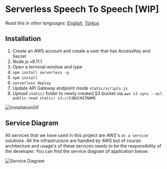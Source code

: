 # Serverless Speech To Speech [WIP]

*Read this in other languages: [English](README.md), [Türkçe](README.tr.md).*

## Installation

1. Create an AWS account and create a user that has AccessKey and Secret
2. Node.js v8.11.1
3. Open a terminal window and type
4. `npm install serverless -g`
5. `npm install`
6. `serverless deploy`
7. Update API Gateway endpoint inside `static/scripts.js`
8. Upload `static/` folder to newly created S3 bucket via `aws s3 sync --acl public-read static/ s3://S3BUCKETNAME`

![InstallationGif](https://i.imgur.com/iBRROtd.gif)

## Service Diagram
All services that we have used in this project are AWS's `as a service` solutions. All the infrastructure are handled by AWS but of course architecture and usage's of these services needs to be the responsibility of the developer. You can find the service diagram of application below:

![Service Diagram](https://raw.githubusercontent.com/aykutaras/serverless-speech2speech/master/ServerlessSpeechToSpeech.png)